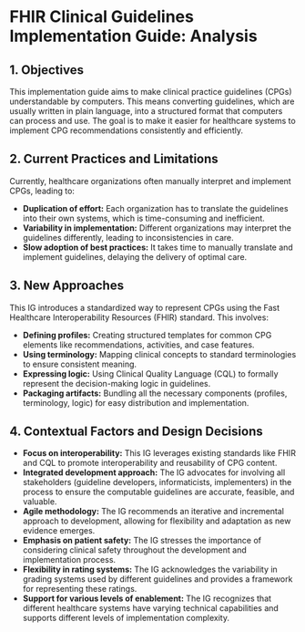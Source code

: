 # FHIR Clinical Guidelines Implementation Guide: Analysis

## 1. Objectives

This implementation guide aims to make clinical practice guidelines (CPGs) understandable by computers. This means converting guidelines, which are usually written in plain language, into a structured format that computers can process and use. The goal is to make it easier for healthcare systems to implement CPG recommendations consistently and efficiently.

## 2. Current Practices and Limitations

Currently, healthcare organizations often manually interpret and implement CPGs, leading to:

* **Duplication of effort:** Each organization has to translate the guidelines into their own systems, which is time-consuming and inefficient.
* **Variability in implementation:** Different organizations may interpret the guidelines differently, leading to inconsistencies in care.
* **Slow adoption of best practices:** It takes time to manually translate and implement guidelines, delaying the delivery of optimal care.

## 3. New Approaches

This IG introduces a standardized way to represent CPGs using the Fast Healthcare Interoperability Resources (FHIR) standard. This involves:

* **Defining profiles:**  Creating structured templates for common CPG elements like recommendations, activities, and case features.
* **Using terminology:**  Mapping clinical concepts to standard terminologies to ensure consistent meaning.
* **Expressing logic:** Using Clinical Quality Language (CQL) to formally represent the decision-making logic in guidelines.
* **Packaging artifacts:** Bundling all the necessary components (profiles, terminology, logic) for easy distribution and implementation.

## 4. Contextual Factors and Design Decisions

* **Focus on interoperability:** This IG leverages existing standards like FHIR and CQL to promote interoperability and reusability of CPG content.
* **Integrated development approach:** The IG advocates for involving all stakeholders (guideline developers, informaticists, implementers) in the process to ensure the computable guidelines are accurate, feasible, and valuable.
* **Agile methodology:** The IG recommends an iterative and incremental approach to development, allowing for flexibility and adaptation as new evidence emerges.
* **Emphasis on patient safety:** The IG stresses the importance of considering clinical safety throughout the development and implementation process.
* **Flexibility in rating systems:** The IG acknowledges the variability in grading systems used by different guidelines and provides a framework for representing these ratings.
* **Support for various levels of enablement:** The IG recognizes that different healthcare systems have varying technical capabilities and supports different levels of implementation complexity.

